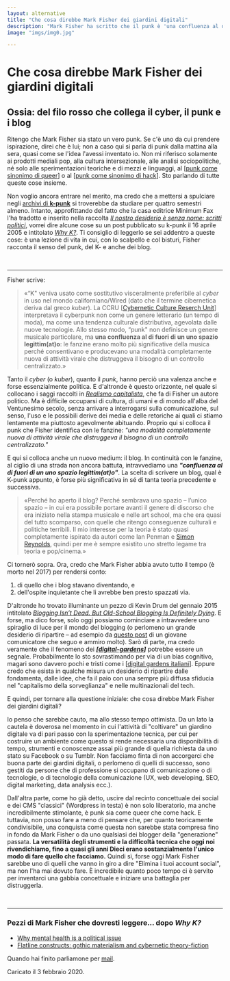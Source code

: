 ```yaml
---
layout: alternative
title: "Che cosa direbbe Mark Fisher dei giardini digitali"
description: "Mark Fisher ha scritto che il punk è 'una confluenza al di fuori di un uno spazio legittim(at)o'."
image: "imgs/img0.jpg"

---
```

# Che cosa direbbe Mark Fisher dei giardini digitali

## Ossia: del filo rosso che collega il cyber, il punk e i blog
Ritengo che Mark Fisher sia stato un vero punk. Se c'è uno da cui prendere ispirazione, direi che è lui; non a caso qui si parla di punk dalla mattina alla sera, quasi come se l'idea l'avessi inventato io. Non mi riferisco solamente ai prodotti mediali pop, alla cultura intersezionale, alle analisi sociopolitiche, né solo alle sperimentazioni teoriche e di mezzi e linguaggi, al [[punk come sinonimo di queer]] o al [[punk come sinonimo di hack]]. Sto parlando di tutte queste cose insieme.

Non voglio ancora entrare nel merito, ma credo che a mettersi a spulciare negli [archivi di **k-punk**](http://k-punk.abstractdynamics.org/) si troverebbe da studiare per quattro semestri almeno. Intanto, approfittando del fatto che la casa editrice Minimum Fax l'ha tradotto e inserito nella raccolta *[Il nostro desiderio è senza nome: scritti politici](https://www.minimumfax.com/shop/product/il-nostro-desiderio-e-senza-nome-2243)*, vorrei dire alcune cose su un post pubblicato su k-punk il 16 aprile 2005 e intitolato [*Why K?*](https://k-punk.org/why-k/). Ti consiglio di leggerlo se sei addentro a queste cose: è una lezione di vita in cui, con lo scalpello e col bisturi, Fisher racconta il senso del punk, del K- e anche dei blog.

&nbsp;
___

Fisher scrive:
>«“K" veniva usato come sostitutivo visceralmente preferibile al *cyber* in uso nel mondo californiano/Wired (dato che il termine cibernetica deriva dal greco *kuber*). La CCRU [[Cybernetic Culture Reserch Unit](https://mitpress.mit.edu/contributors/ccru)] interpretava il cyberpunk non come un genere letterario (un tempo di moda), ma come una tendenza culturale distributiva, agevolata dalle nuove tecnologie. Allo stesso modo, “punk" non definisce un genere musicale particolare, ma **una confluenza al di fuori di un uno spazio legittim(at)o**: le fanzine erano molto più significative della musica perché consentivano e producevano una modalità completamente nuova di attività virale che distruggeva il bisogno di un controllo centralizzato.»

Tanto il *cyber* (o *kuber*), quanto il *punk*, hanno perciò una valenza anche e forse essenzialmente politica. E d'altronde è questo orizzonte, nel quale si collocano i saggi raccolti in [*Realismo capitalista*](https://lacaduta.it/perch%C3%A9-%C3%A8-importante-leggere-realismo-capitalista-di-mark-fisher-10a3a73a988b), che fa di Fisher un autore politico. Ma è difficile occuparsi di cultura, di umani e di mondo all'alba del Ventunesimo secolo, senza arrivare a interrogarsi sulla comunicazione, sul senso, l'uso e le possibili derive dei media e delle retoriche ai quali ci stiamo lentamente ma piuttosto agevolmente abituando. Proprio qui si colloca il punk che Fisher identifica con le fanzine: *"una modalità completamente nuova di attività virale che distruggeva il bisogno di un controllo centralizzato."*

E qui si colloca anche un nuovo medium: il blog. In continuità con le fanzine, al ciglio di una strada non ancora battuta, intravvediamo una __*"confluenza al di fuori di un uno spazio legittim(at)o"*__. La scelta di scrivere un blog, qual è K-punk appunto, è forse più significativa in sé di tanta teoria precedente e successiva.

>«Perché ho aperto il blog? Perché sembrava uno spazio – l’unico spazio – in cui era possibile portare avanti il genere di discorso che era iniziato nella stampa musicale e nelle art school, ma che era quasi del tutto scomparso, con quelle che ritengo conseguenze culturali e politiche terribili. Il mio interesse per la teoria è stato quasi completamente ispirato da autori come Ian Penman e [Simon Reynolds](https://www.minimumfax.com/shop/product/post-punk-2060), quindi per me è sempre esistito uno stretto legame tra teoria e pop/cinema.»

Ci tornerò sopra. Ora, credo che Mark Fisher abbia avuto tutto il tempo (è morto nel 2017) per rendersi conto:

1. di quello che i blog stavano diventando, e 
2. dell'ospite inquietante che li avrebbe ben presto spazzati via.

D'altronde ho trovato illuminante un pezzo di Kevin Drum del gennaio 2015 intitolato [*Blogging Isn’t Dead. But Old-School Blogging Is Definitely Dying*](https://www.motherjones.com/kevin-drum/2015/01/blogging-isnt-dead-old-school-blogging-definitely-dying/). E forse, ma dico forse, solo oggi possiamo cominciare a intravvedere uno spiraglio di luce per il mondo del blogging (o perlomeno un grande desiderio di ripartire – ad esempio da [questo post](https://flaviopintarelli.it/2019/12/24/2020-ritorno-alla-blogosfera/) di un giovane comunicatore che seguo e ammiro molto). Sarò di parte, ma credo veramente che il fenomeno dei __*[[digital-gardens]]*__ potrebbe essere un segnale. Probabilmente lo sto sovrastimando per via di un bias cognitivo, magari sono davvero pochi e tristi come i [[digital gardens italiani]]. Eppure credo che esista in qualche misura un desiderio di ripartire dalle fondamenta, dalle idee, che fa il paio con una sempre più diffusa sfiducia nel "capitalismo della sorveglianza" e nelle multinazionali del tech.

E quindi, per tornare alla questione iniziale: che cosa direbbe Mark Fisher dei giardini digitali?

Io penso che sarebbe cauto, ma allo stesso tempo ottimista. Da un lato la cautela è doverosa nel momento in cui l'attività di "coltivare" un giardino digitale va di pari passo con la sperimentazione tecnica, per cui per costruire un ambiente come questo si rende necessaria una disponibilità di tempo, strumenti e conoscenze assai più grande di quella richiesta da uno stato su Facebook o su Tumblr. Non facciamo finta di non accorgerci che buona parte dei giardini digitali, o perlomeno di quelli di successo, sono gestiti da persone che di professione si occupano di comunicazione o di tecnologie, o di tecnologie della comunicazione (UX, web developing, SEO, digital marketing, data analysis ecc.).

Dall'altra parte, come ho già detto, uscire dal recinto concettuale dei social e dei CMS "classici" (Wordpress in testa) è non solo liberatorio, ma anche incredibilmente stimolante, è punk sia come queer che come hack. E tuttavia, non posso fare a meno di pensare che, per quanto teoricamente condivisibile, una conquista come questa non sarebbe stata compresa fino in fondo da Mark Fisher o da uno qualsiasi dei blogger della "generazione" passata. **La versatilità degli strumenti e la difficoltà tecnica che oggi noi rivendichiamo, fino a quasi gli anni Dieci erano sostanzialmente l'unico modo di fare quello che facciamo.** Quindi sì, forse oggi Mark Fisher sarebbe uno di quelli che vanno in giro a dire "Elimina i tuoi account social", ma non l'ha mai dovuto fare. È incredibile quanto poco tempo ci è servito per inventarci una gabbia concettuale e iniziare una battaglia per distruggerla.

&nbsp;
___


### Pezzi di Mark Fisher che dovresti leggere... dopo *Why K?*
* [Why mental health is a political issue](https://www.theguardian.com/commentisfree/2012/jul/16/mental-health-political-issue)
* [Flatline constructs: gothic materialism and cybernetic theory-fiction](https://web.archive.org/web/20101224015635/http://cinestatic.com/trans-mat/Fisher/FCcontents.htm)

Quando hai finito parliamone per [mail](mailto:web@zulianis.eu).

 

<p class="date">Caricato il 3 febbraio 2020.</p>


[//begin]: # "Autogenerated link references for markdown compatibility"
[punk come sinonimo di queer]: ../da-fare/punk-come-sinonimo-di-queer.md "Punk come sinonimo di queer"
[punk come sinonimo di hack]: ../da-fare/punk-come-sinonimo-di-hack.md "Punk come sinonimo di hack"
[digital-gardens]: digital-gardens.md "Digital gardens"
[digital gardens italiani]: digital-gardens-italiani.md "Digital gardens italiani"
[//end]: # "Autogenerated link references"